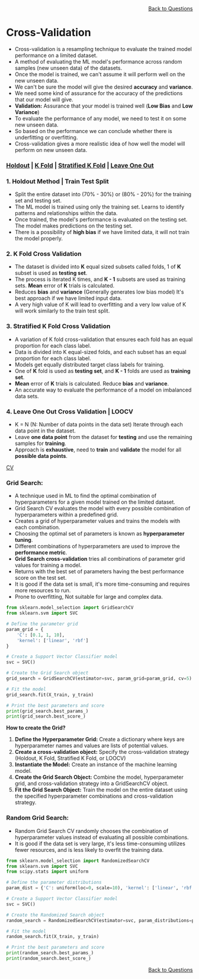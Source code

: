 <p align='right'><a align="right" href="https://github.com/KIRANKUMAR7296/Library/blob/main/Interview.md">Back to Questions</a></p>

# **Cross-Validation**
- Cross-validation is a resampling technique to evaluate the trained model performance on a limited dataset.
- A method of evaluating the ML model's performance across random samples (new unseen data) of the datasets.
- Once the model is trained, we can't assume it will perform well on the new unseen data.
- We can't be sure the model will give the desired **accuracy** and **variance**.
- We need some kind of assurance for the accuracy of the predictions that our model will give. 
- **Validation:** Assurance that your model is trained well (**Low Bias** and **Low Variance**) 
- To evaluate the performance of any model, we need to test it on some new unseen data.
- So based on the performance we can conclude whether there is underfitting or overfitting.
- Cross-validation gives a more realistic idea of how well the model will perform on new unseen data.

<h3><a href='#hold'>Holdout</a> | <a href='#kfold'>K Fold</a> | <a href='#skfold'>Stratified K Fold</a> | <a href='#loocv'>Leave One Out</a> </h3>

<h3 name='hold'>1. Holdout Method | Train Test Split</h3>

- Split the entire dataset into (70% - 30%) or (80% - 20%) for the training set and testing set.
- The ML model is trained using only the training set. Learns to identify patterns and relationships within the data.
- Once trained, the model's performance is evaluated on the testing set. The model makes predictions on the testing set.
- There is a possibility of **high bias** if we have limited data, it will not train the model properly.

<h3 name='kfold'>2. K Fold Cross Validation</h3>

- The dataset is divided into **K** equal sized subsets called folds, 1 of **K** subset is used as **testing set**.
- The process is iterated K times, and **K - 1** subsets are used as training sets. **Mean** error of **K** trials is calculated.
- Reduces **bias** and **variance** (Generally generates low bias model) It's best approach if we have limited input data.
- A very high value of K will lead to overfitting and a very low value of K will work similarly to the train test split.

<h3 name='skfold'>3. Stratified K Fold Cross Validation</h3>

- A variation of K fold cross-validation that ensures each fold has an equal proportion for each class label.
- Data is divided into K equal-sized folds, and each subset has an equal proportion for each class label.
- Models get equally distributed target class labels for training.
- One of **K** fold is used as **testing set**, and **K - 1** folds are used as **training set**.
- **Mean** error of **K** trials is calculated. Reduce **bias** and **variance**.
- An accurate way to evaluate the performance of a model on imbalanced data sets.

<h3 name='loocv'>4. Leave One Out Cross Validation | LOOCV</h3>

- K = N (N: Number of data points in the data set) Iterate through each data point in the dataset.
- Leave **one data point** from the dataset for **testing** and use the remaining samples for **training**.
- Approach is **exhaustive**, need to **train** and **validate** the model for all **possible data points**.

[CV](https://amueller.github.io/ml-training-intro/slides/03-cross-validation-grid-search.html#21)

### **Grid Search:**
- A technique used in ML to find the optimal combination of hyperparameters for a given model trained on the limited dataset.
- Grid Search CV evaluates the model with every possible combination of hyperparameters within a predefined grid.
- Creates a grid of hyperparameter values and trains the models with each combination.
- Choosing the optimal set of parameters is known as **hyperparameter tuning**.
- Different combinations of hyperparameters are used to improve the **performance metric**.
- **Grid Search cross-validation** tries all combinations of parameter grid values for training a model. 
- Returns with the best set of parameters having the best performance score on the test set.
- It is good if the data set is small, it's more time-consuming and requires more resources to run.
- Prone to overfitting, Not suitable for large and complex data.

```python
from sklearn.model_selection import GridSearchCV
from sklearn.svm import SVC

# Define the parameter grid
param_grid = {
    'C': [0.1, 1, 10],
    'kernel': ['linear', 'rbf']
}

# Create a Support Vector Classifier model
svc = SVC()

# Create the Grid Search object
grid_search = GridSearchCV(estimator=svc, param_grid=param_grid, cv=5)

# Fit the model
grid_search.fit(X_train, y_train)

# Print the best parameters and score
print(grid_search.best_params_)
print(grid_search.best_score_)
```              

**How to create the Grid?**
1. **Define the Hyperparameter Grid:** Create a dictionary where keys are hyperparameter names and values are lists of potential values.
2. **Create a cross-validation object:** Specify the cross-validation strategy (Holdout, K Fold, Stratified K Fold, or LOOCV)
3. **Instantiate the Model:** Create an instance of the machine learning model.
4. **Create the Grid Search Object:** Combine the model, hyperparameter grid, and cross-validation strategy into a GridSearchCV object.
5. **Fit the Grid Search Object:** Train the model on the entire dataset using the specified hyperparameter combinations and cross-validation strategy.

### **Random Grid Search:**

- Random Grid Search CV randomly chooses the combination of hyperparameter values instead of evaluating all possible combinations.
- It is good if the data set is very large, it's less time-consuming utilizes fewer resources, and is less likely to overfit the training data.

```python
from sklearn.model_selection import RandomizedSearchCV
from sklearn.svm import SVC
from scipy.stats import uniform

# Define the parameter distributions
param_dist = {'C': uniform(loc=0, scale=10), 'kernel': ['linear', 'rbf']}

# Create a Support Vector Classifier model
svc = SVC()

# Create the Randomized Search object
random_search = RandomizedSearchCV(estimator=svc, param_distributions=param_dist, n_iter=10, cv=5)

# Fit the model
random_search.fit(X_train, y_train)

# Print the best parameters and score
print(random_search.best_params_)
print(random_search.best_score_)
```

<p align='right'><a align="right" href="https://github.com/KIRANKUMAR7296/Library/blob/main/Interview.md">Back to Questions</a></p>
